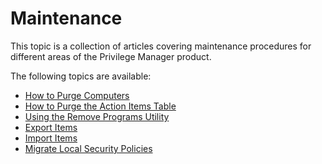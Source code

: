 [title]: # (Maintenance)
[tags]: # ( )
[priority]: # (1)
# Maintenance

This topic is a collection of articles covering maintenance procedures for different areas of the Privilege Manager product.

The following topics are available:

* [How to Purge Computers](purge-computers.md)
* [How to Purge the Action Items Table](purging-action-items-table.md)
* [Using the Remove Programs Utility](remove-programs-utility.md)
* [Export Items](../../admin/folders/export.md)
* [Import Items](../../admin/import-items/index.md)
* [Migrate Local Security Policies](../../computer-groups/local-security/migrate-lss-policies.md)
